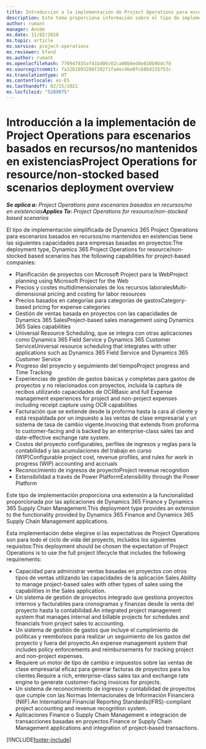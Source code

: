 ```yaml
---
title: Introducción a la implementación de Project Operations para escenarios basados en recursos/no mantenidos en existencias
description: Este tema proporciona información sobre el tipo de implementación, Project Operations para escenarios basados en recurso/no mantenidos en existencias.
author: rumant
manager: Annbe
ms.date: 11/02/2020
ms.topic: article
ms.service: project-operations
ms.reviewer: kfend
ms.author: rumant
ms.openlocfilehash: 770947835af41bd06c02ca08b6ed8e810b9bdcf8
ms.sourcegitcommit: fa32b1893286f20271fa4ec4be8fc68bd135f53c
ms.translationtype: HT
ms.contentlocale: es-ES
ms.lasthandoff: 02/15/2021
ms.locfileid: "5289975"
---
```

# <a name="project-operations-for-resourcenon-stocked-based-scenarios-deployment-overview"></a><span data-ttu-id="7566d-103">Introducción a la implementación de Project Operations para escenarios basados en recursos/no mantenidos en existencias</span><span class="sxs-lookup"><span data-stu-id="7566d-103">Project Operations for resource/non-stocked based scenarios deployment overview</span></span>

<span data-ttu-id="7566d-104">_**Se aplica a:** Project Operations para escenarios basados en recursos/no en existencias_</span><span class="sxs-lookup"><span data-stu-id="7566d-104">_**Applies To:** Project Operations for resource/non-stocked based scenarios_</span></span>

<span data-ttu-id="7566d-105">El tipo de implementación simplificada de Dynamics 365 Project Operations para escenarios basados en recursos/no mantenidos en existencias tiene las siguientes capacidades para empresas basadas en proyectos:</span><span class="sxs-lookup"><span data-stu-id="7566d-105">The deployment type, Dynamics 365 Project Operations for resource/non-stocked based scenarios has the following capabilities for project-based companies:</span></span>

- <span data-ttu-id="7566d-106">Planificación de proyectos con Microsoft Project para la Web</span><span class="sxs-lookup"><span data-stu-id="7566d-106">Project planning using Microsoft Project for the Web</span></span>
- <span data-ttu-id="7566d-107">Precios y costes multidimensionales de los recursos laborales</span><span class="sxs-lookup"><span data-stu-id="7566d-107">Multi-dimensional pricing and costing for labor resources</span></span>
- <span data-ttu-id="7566d-108">Precios basados en categorías para categorías de gastos</span><span class="sxs-lookup"><span data-stu-id="7566d-108">Category-based pricing for expense categories</span></span>
- <span data-ttu-id="7566d-109">Gestión de ventas basada en proyectos con las capacidades de Dynamics 365 Sales</span><span class="sxs-lookup"><span data-stu-id="7566d-109">Project-based sales management using Dynamics 365 Sales capabilities</span></span>
- <span data-ttu-id="7566d-110">Universal Resource Scheduling, que se integra con otras aplicaciones como Dynamics 365 Field Service y Dynamics 365 Customer Service</span><span class="sxs-lookup"><span data-stu-id="7566d-110">Universal resource scheduling that integrates with other applications such as Dynamics 365 Field Service and Dynamics 365 Customer Service</span></span>
- <span data-ttu-id="7566d-111">Progreso del proyecto y seguimiento del tiempo</span><span class="sxs-lookup"><span data-stu-id="7566d-111">Project progress and Time Tracking</span></span>
- <span data-ttu-id="7566d-112">Experiencias de gestión de gastos básicas y completas para gastos de proyectos y no relacionados con proyectos, incluida la captura de recibos utilizando capacidades de OCR</span><span class="sxs-lookup"><span data-stu-id="7566d-112">Basic and full Expense management experiences for project and non-project expenses including receipt capture using OCR capabilities</span></span>
- <span data-ttu-id="7566d-113">Facturación que se extiende desde la proforma hasta la cara al cliente y está respaldada por un impuesto a las ventas de clase empresarial y un sistema de tasa de cambio vigente.</span><span class="sxs-lookup"><span data-stu-id="7566d-113">Invoicing that extends from proforma to customer-facing and is backed by an enterprise-class sales tax and date-effective exchange rate system.</span></span>
- <span data-ttu-id="7566d-114">Costos del proyecto configurables, perfiles de ingresos y reglas para la contabilidad y las acumulaciones del trabajo en curso (WIP)</span><span class="sxs-lookup"><span data-stu-id="7566d-114">Configurable project cost, revenue profiles, and rules for work in progress (WIP) accounting and accruals</span></span>
- <span data-ttu-id="7566d-115">Reconocimiento de ingresos de proyecto</span><span class="sxs-lookup"><span data-stu-id="7566d-115">Project revenue recognition</span></span>
- <span data-ttu-id="7566d-116">Extensibilidad a través de Power Platform</span><span class="sxs-lookup"><span data-stu-id="7566d-116">Extensibility through the Power Platform</span></span>

<span data-ttu-id="7566d-117">Este tipo de implementación proporciona una extensión a la funcionalidad proporcionada por las aplicaciones de Dynamics 365 Finance y Dynamics 365 Supply Chain Management.</span><span class="sxs-lookup"><span data-stu-id="7566d-117">This deployment type provides an extension to the functionality provided by Dynamics 365 Finance and Dynamics 365 Supply Chain Management applications.</span></span>

<span data-ttu-id="7566d-118">Esta implementación debe elegirse si las expectativas de Project Operations son para todo el ciclo de vida del proyecto, incluidos los siguientes requisitos:</span><span class="sxs-lookup"><span data-stu-id="7566d-118">This deployment should be chosen the expectation of Project Operations is to use the full project lifecycle that includes the following requirements:</span></span>

- <span data-ttu-id="7566d-119">Capacidad para administrar ventas basadas en proyectos con otros tipos de ventas utilizando las capacidades de la aplicación Sales.</span><span class="sxs-lookup"><span data-stu-id="7566d-119">Ability to manage project-based sales with other types of sales using the capabilities in the Sales application.</span></span>
- <span data-ttu-id="7566d-120">Un sistema de gestión de proyectos integrado que gestiona proyectos internos y facturables para cronogramas y finanzas desde la venta del proyecto hasta la contabilidad.</span><span class="sxs-lookup"><span data-stu-id="7566d-120">An integrated project management system that manages internal and billable projects for schedules and financials from project sales to accounting.</span></span>
- <span data-ttu-id="7566d-121">Un sistema de gestión de gastos que incluye el cumplimiento de políticas y reembolsos para realizar un seguimiento de los gastos del proyecto y fuera del proyecto.</span><span class="sxs-lookup"><span data-stu-id="7566d-121">An expense management system that includes policy enforcements and reimbursements for tracking project and non-project expenses.</span></span>
- <span data-ttu-id="7566d-122">Requiere un motor de tipo de cambio e impuestos sobre las ventas de clase empresarial eficaz para generar facturas de proyectos para los clientes.</span><span class="sxs-lookup"><span data-stu-id="7566d-122">Require a rich, enterprise-class sales tax and exchange rate engine to generate customer-facing invoices for projects.</span></span>
- <span data-ttu-id="7566d-123">Un sistema de reconocimiento de ingresos y contabilidad de proyectos que cumple con las Normas Internacionales de Información Financiera (NIIF).</span><span class="sxs-lookup"><span data-stu-id="7566d-123">An International Financial Reporting Standards(IFRS)-compliant project accounting and revenue recognition system.</span></span>
- <span data-ttu-id="7566d-124">Aplicaciones Finance o Supply Chain Management e integración de transacciones basadas en proyectos.</span><span class="sxs-lookup"><span data-stu-id="7566d-124">Finance or Supply Chain Management applications and integration of project-based transactions.</span></span>


[!INCLUDE[footer-include](../includes/footer-banner.md)]